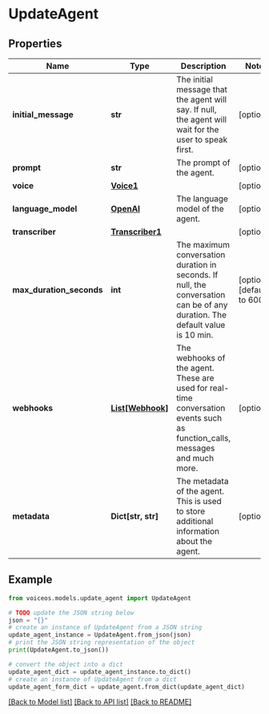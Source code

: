 # UpdateAgent


## Properties

Name | Type | Description | Notes
------------ | ------------- | ------------- | -------------
**initial_message** | **str** | The initial message that the agent will say. If null, the agent will wait for the user to speak first. | [optional] 
**prompt** | **str** | The prompt of the agent. | [optional] 
**voice** | [**Voice1**](Voice1.md) |  | [optional] 
**language_model** | [**OpenAI**](OpenAI.md) | The language model of the agent. | [optional] 
**transcriber** | [**Transcriber1**](Transcriber1.md) |  | [optional] 
**max_duration_seconds** | **int** | The maximum conversation duration in seconds. If null, the conversation can be of any duration. The default value is 10 min. | [optional] [default to 600]
**webhooks** | [**List[Webhook]**](Webhook.md) | The webhooks of the agent. These are used for real-time conversation events such as function_calls, messages and much more. | [optional] 
**metadata** | **Dict[str, str]** | The metadata of the agent. This is used to store additional information about the agent. | [optional] 

## Example

```python
from voiceos.models.update_agent import UpdateAgent

# TODO update the JSON string below
json = "{}"
# create an instance of UpdateAgent from a JSON string
update_agent_instance = UpdateAgent.from_json(json)
# print the JSON string representation of the object
print(UpdateAgent.to_json())

# convert the object into a dict
update_agent_dict = update_agent_instance.to_dict()
# create an instance of UpdateAgent from a dict
update_agent_form_dict = update_agent.from_dict(update_agent_dict)
```
[[Back to Model list]](../README.md#documentation-for-models) [[Back to API list]](../README.md#documentation-for-api-endpoints) [[Back to README]](../README.md)


